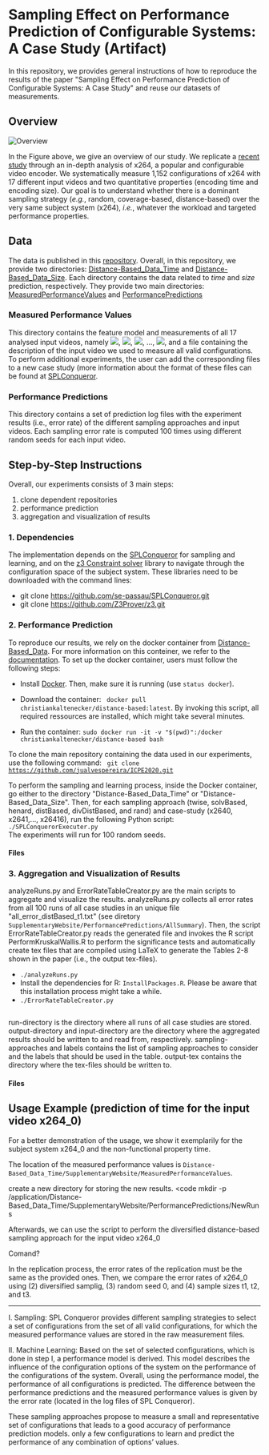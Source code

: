 # Sampling Effect on Performance Prediction of Configurable Systems: A Case Study (Artifact)

In this repository, we provides general instructions of how to reproduce the results of the paper "Sampling Effect on Performance Prediction of Configurable Systems: A Case Study" and reuse our datasets of measurements.

## Overview

![Overview](https://github.com/jualvespereira/ICPE2020/blob/master/overview.png)

In the Figure above, we give an overview of our study.
We replicate a [recent study](https://github.com/se-passau/Distance-Based_Data) through an in-depth analysis of x264, a popular and configurable video encoder.
We systematically measure 1,152 configurations of x264 with 17 different input videos and two quantitative properties (encoding time and encoding size).
Our goal is to understand whether there is a dominant sampling strategy (*e.g.*, random, coverage-based, distance-based) over the very same subject system (x264), *i.e.*, whatever the workload and targeted performance properties. 

## Data

The data is published in this [repository](https://github.com/jualvespereira/ICPE2020).
Overall, in this repository, we provide two directories: [Distance-Based_Data_Time](Distance-Based_Data_Time/) and [Distance-Based_Data_Size](Distance-Based_Data_Size/).
Each directory contains the data related to *time* and *size* prediction, respectively.
They provide two main directories: [MeasuredPerformanceValues](Distance-Based_Data_Time/SupplementaryWebsite/MeasuredPerformanceValues/) and [PerformancePredictions](Distance-Based_Data_Time/SupplementaryWebsite/PerformancePredictions/)

### Measured Performance Values

This directory contains the feature model and measurements of all 17 analysed input videos, namely <img src="http://latex.codecogs.com/gif.latex?x264_0" border="0"/>, <img src="http://latex.codecogs.com/gif.latex?x264_1" border="0"/>, <img src="http://latex.codecogs.com/gif.latex?x264_2" border="0"/>, ..., <img src="http://latex.codecogs.com/gif.latex?x264_{16}" border="0"/>, and a file containing the description of the input video we used to measure all valid configurations. To perform additional experiments, the user can add the corresponding files to a new case study (more information about the format of these files can be found at [SPLConqueror](github.com/se-passau/SPLConqueror).

### Performance Predictions

This directory contains a set of prediction log files with the experiment results (i.e., error rate) of the different sampling approaches and input videos. Each sampling error rate is computed 100 times using different random seeds for each input video.

## Step-by-Step Instructions

Overall, our experiments consists of 3 main steps:
1. clone dependent repositories
2. performance prediction
3. aggregation and visualization of results

### 1. Dependencies

The implementation depends on the [SPLConqueror](github.com/se-passau/SPLConqueror) for sampling and learning, and on the [z3 Constraint solver](https://github.com/Z3Prover/z3.git) library to navigate through the configuration space of the subject system. These libraries need to be downloaded with the command lines:

- git clone https://github.com/se-passau/SPLConqueror.git
- git clone https://github.com/Z3Prover/z3.git

### 2. Performance Prediction

To reproduce our results, we rely on the docker container from [Distance-Based_Data](https://github.com/se-passau/Distance-Based_Data).
For more information on this conteiner, we refer to the [documentation](https://github.com/se-passau/Distance-Based_Data).
To set up the docker container, users must follow the following steps:

- Install [Docker](https://docs.docker.com/install/). Then, make sure it is running (use <code>status docker</code>).

- Download the container: 
<code> docker pull christiankaltenecker/distance-based:latest</code>.
By invoking this script, all required ressources are installed, which might take several minutes.

- Run the container:
<code>sudo docker run -it -v "$(pwd)":/docker christiankaltenecker/distance-based bash</code>

To clone the main repository containing the data used in our experiments, use the following command:
<code> git clone https://github.com/jualvespereira/ICPE2020.git</code>

To perform the sampling and learning process, inside the Docker container, go either to the directory "Distance-Based_Data_Time" or "Distance-Based_Data_Size".
Then, for each sampling approach (twise, solvBased, henard, distBased, divDistBased, and rand) and case-study (x2640, x2641,..., x26416), run the following Python script:
<code>./SPLConquerorExecuter.py <case-study> <sampling-approach> <save-location></code>
The experiments will run for 100 random seeds.
  
#### Files




### 3. Aggregation and Visualization of Results

analyzeRuns.py and ErrorRateTableCreator.py are the main scripts to aggregate and visualize the results.
analyzeRuns.py collects all error rates from all 100 runs of all case studies in an unique file "all_error_distBased_t1.txt" (see diretory <code>SupplementaryWebsite/PerformancePredictions/AllSummary</code>).
Then, the script ErrorRateTableCreator.py reads the generated file and invokes the R script PerformKruskalWallis.R to perform the significance tests and automatically create tex files that are compiled using LaTeX to generate the Tables 2-8 shown in the paper (i.e., the output tex-files).

- <code>./analyzeRuns.py <run-directory> <output-directory></code>
- Install the dependencies for R: <code>InstallPackages.R</code>. Please be aware that this installation process might take a while.
- <code>./ErrorRateTableCreator.py <input-directory> <sampling-approaches> <labels> <output-tex></code>

run-directory is the directory where all runs of all case studies are stored. output-directory and input-directory are the directory where the aggregated results should be written to and read from, respectively. sampling-approaches and labels contains the list of sampling approaches to consider and the labels that should be used in the table. output-tex contains the directory where the tex-files should be written to.


#### Files





## Usage Example (prediction of time for the input video x264_0)

For a better demonstration of the usage, we show it exemplarily for the subject system x264_0 and the non-functional property time.

The location of the measured performance values is <code>Distance-Based_Data_Time/SupplementaryWebsite/MeasuredPerformanceValues</code>.

create a new directory for storing the new results.
<code mkdir -p /application/Distance-Based_Data_Time/SupplementaryWebsite/PerformancePredictions/NewRuns</code>

Afterwards, we can use the script to perform the diversified distance-based sampling approach for the input video x264_0

Comand?

In the replication process, the error rates of the replication must be the same as the provided ones.
Then, we compare the error rates of x264_0 using (2) diversified samplig, (3) random seed 0, and (4) sample sizes t1, t2, and t3. 




-----------------------------
I. Sampling: SPL Conqueror provides different sampling strategies to select a set of configurations from the set of all valid configurations, for which the measured performance values are stored in the raw measurement files. 

II. Machine Learning: Based on the set of selected configurations, which is done in step I, a performance model is derived. This model describes the influence of the configuration options of the system on the performance of the configurations of the system. Overall, using the performance model, the performance of all configurations is predicted. The difference between the performance predictions and the measured performance values is given by the error rate (located in the log files of SPL Conqueror).

These sampling approaches propose to measure a small and representative set of configurations that leads to a good accuracy of performance prediction models. only a few configurations to learn and predict the performance of any combination of options’ values. 
